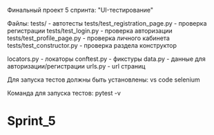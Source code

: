Финальный проект 5 спринта: "UI-тестирование"

Файлы:
tests/ - автотесты
tests/test_registration_page.py - проверка регистрации
tests/test_login.py - проверка авторизации
tests/test_profile_page.py - проверка личного кабинета
tests/test_constructor.py - проверка раздела конструктор

locators.py - локаторы
conftest.py - фикстуры
data.py - данные для авторизации/регистрации
urls.py - url страниц

Для запуска тестов должны быть установлены:
vs code 
selenium

Команда для запуска тестов:
pytest -v
# Sprint_5

